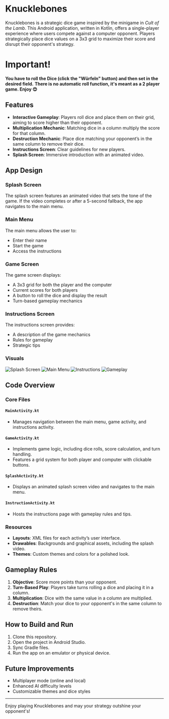 # Knucklebones

Knucklebones is a strategic dice game inspired by the minigame in *Cult of the Lamb*. This Android application, written in Kotlin, offers a single-player experience where users compete against a computer opponent. Players strategically place dice values on a 3x3 grid to maximize their score and disrupt their opponent's strategy.

# Important!
**You have to roll the Dice (click the "Würfeln" button) and then set in the desired field.**
**There is no automatic roll function, it's meant as a 2 player game. Enjoy 😊**

## Features

- **Interactive Gameplay**: Players roll dice and place them on their grid, aiming to score higher than their opponent.
- **Multiplication Mechanic**: Matching dice in a column multiply the score for that column.
- **Destruction Mechanic**: Place dice matching your opponent’s in the same column to remove their dice.
- **Instructions Screen**: Clear guidelines for new players.
- **Splash Screen**: Immersive introduction with an animated video.

## App Design

### Splash Screen

The splash screen features an animated video that sets the tone of the game. If the video completes or after a 5-second fallback, the app navigates to the main menu.

### Main Menu

The main menu allows the user to:
- Enter their name
- Start the game
- Access the instructions

### Game Screen

The game screen displays:
- A 3x3 grid for both the player and the computer
- Current scores for both players
- A button to roll the dice and display the result
- Turn-based gameplay mechanics

### Instructions Screen

The instructions screen provides:
- A description of the game mechanics
- Rules for gameplay
- Strategic tips

### Visuals

![Splash Screen](file-YWicsyV6Q7iMA421bAfk8d)
![Main Menu](file-Gj7cU9WcgFippWAwWNePJX)
![Instructions](file-4tYbrzo6GGyjCak9hHtRqk)
![Gameplay](file-B6yaHHsLFZRPDB9NYz5wzH)

## Code Overview

### Core Files

#### `MainActivity.kt`
- Manages navigation between the main menu, game activity, and instructions activity.

#### `GameActivity.kt`
- Implements game logic, including dice rolls, score calculation, and turn handling.
- Features a grid system for both player and computer with clickable buttons.

#### `SplashActivity.kt`
- Displays an animated splash screen video and navigates to the main menu.

#### `InstructionActivity.kt`
- Hosts the instructions page with gameplay rules and tips.

### Resources

- **Layouts**: XML files for each activity’s user interface.
- **Drawables**: Backgrounds and graphical assets, including the splash video.
- **Themes**: Custom themes and colors for a polished look.

## Gameplay Rules

1. **Objective**: Score more points than your opponent.
2. **Turn-Based Play**: Players take turns rolling a dice and placing it in a column.
3. **Multiplication**: Dice with the same value in a column are multiplied.
4. **Destruction**: Match your dice to your opponent's in the same column to remove theirs.

## How to Build and Run

1. Clone this repository.
2. Open the project in Android Studio.
3. Sync Gradle files.
4. Run the app on an emulator or physical device.

## Future Improvements

- Multiplayer mode (online and local)
- Enhanced AI difficulty levels
- Customizable themes and dice styles

---

Enjoy playing Knucklebones and may your strategy outshine your opponent's!

